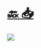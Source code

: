 #
# [🔙 ](../../)    <a href="../pdfs/999200000⬜⬜⬜⬜ DECLARACION PROVEEDOR ALMACENAMIENTO Autoconsumo y termicas.pdf">📥</a>
 <img src="page0.jpg"> 

            
                